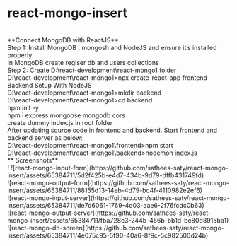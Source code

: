 # react-mongo-insert
<html>
<br>
**Connect MongoDB with ReactJS**
<br>
Step 1: Install MongoDB , mongosh and NodeJS and ensure it’s installed properly
<br>
In MongoDB create regiser db and users collections
<br>
Step 2: Create D:\react-development\react-mongo1 folder
<br>
D:\react-development\react-mongo1>npx create-react-app frontend
<br>
Backend Setup With NodeJS
<br>
D:\react-development\react-mongo1>mkdir backend
<br>
D:\react-development\react-mongo1>cd backend
<br>
npm init -y 
<br>
npm i express mongoose mongodb cors
<br>
create dummy index.js in root folder
<br>
After updating source code in frontend and backend. Start frontend and backend server as below:
<br>
D:\react-development\react-mongo1\frontend>npm start
<br>
D:\react-development\react-mongo1\backend>nodemon index.js 
<br>
**  Screenshots**
<br>
! ![react-mongo-input-form](https://github.com/sathees-saty/react-mongo-insert/assets/65384711/5d2f425b-e4d7-434b-9d79-dffb431749fd)
<br>
![react-mongo-output-form](https://github.com/sathees-saty/react-mongo-insert/assets/65384711/88155d13-14eb-4d79-bc4f-4110982e2ef6)
<br>
![react-mongo-input-server](https://github.com/sathees-saty/react-mongo-insert/assets/65384711/de7d6061-1769-4d03-aae6-2f76fcdc0b63)
<br>
![react-mongo-output-server](https://github.com/sathees-saty/react-mongo-insert/assets/65384711/fba728c3-244b-456b-bb1d-be80d8915ba1)
<br>
  ![react-mongo-db-screen](https://github.com/sathees-saty/react-mongo-insert/assets/65384711/4e075c95-5f90-40a6-8f9c-5c982500d24b)

<html>
